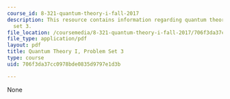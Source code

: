 ```yaml
---
course_id: 8-321-quantum-theory-i-fall-2017
description: This resource contains information regarding quantum theory I, problem
  set 3.
file_location: /coursemedia/8-321-quantum-theory-i-fall-2017/706f3da37cc0978bde0835d9797e1d3b_MIT8_321F17_Pset3.pdf
file_type: application/pdf
layout: pdf
title: Quantum Theory I, Problem Set 3
type: course
uid: 706f3da37cc0978bde0835d9797e1d3b

---
```

None